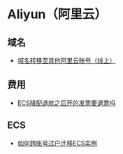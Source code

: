 # Aliyun（阿里云）

## 域名
* [域名转移至其他阿里云账号（线上）](https://help.aliyun.com/document_detail/124010.html)

## 费用
* [ECS降配退款之后开的发票要退票吗](https://developer.aliyun.com/ask/29387)

## ECS
* [如何跨账号过户迁移ECS实例](https://help.aliyun.com/zh/ecs/user-guide/how-to-cross-account-transfer-migration-ecs-instance)
